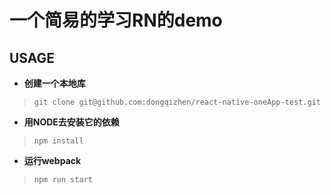 # 一个简易的学习RN的demo

## USAGE

* __创建一个本地库__ 
> `git clone git@github.com:dongqizhen/react-native-oneApp-test.git`

* __用NODE去安装它的依赖__
> `npm install`

* __运行webpack__
> `npm run start`